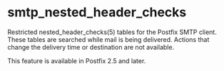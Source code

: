 # smtp_nested_header_checks 

 Restricted nested_header_checks(5) tables for the Postfix SMTP
client. These tables are searched while mail is being delivered.
Actions that change the delivery time or destination are not
available.  

 This feature is available in Postfix 2.5 and later. 


